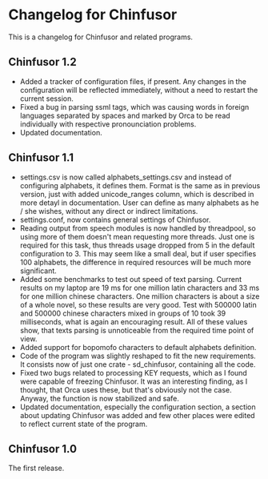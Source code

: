 # Changelog for Chinfusor

This is a changelog for Chinfusor and related programs.

## Chinfusor 1.2

* Added a tracker of configuration files, if present. Any changes in the configuration will be reflected immediately, without a need to restart the current session.
* Fixed a bug in parsing ssml tags, which was causing words in foreign languages separated by spaces and marked by Orca to be read individually with respective pronounciation problems.
* Updated documentation.

## Chinfusor 1.1

* settings.csv is now called alphabets_settings.csv and instead of configuring alphabets, it defines them. Format is the same as in previous version, just with added unicode_ranges column, which is described in more detayl in documentation. User can define as many alphabets as he / she wishes, without any direct or indirect limitations.
* settings.conf, now contains general settings of Chinfusor.
* Reading output from speech modules is now handled by threadpool, so using more of them doesn't mean requesting more threads. Just one is required for this task, thus threads usage dropped from 5 in the default configuration to 3. This may seem like a small deal, but if user specifies 100 alphabets, the difference in required resources will be much more significant.
* Added some benchmarks to test out speed of text parsing. Current results on my laptop are 19 ms for one million latin characters and 33 ms for one million chinese characters. One million characters is about a size of a whole novel, so these results are very good. Test with 500000 latin and 500000 chinese characters mixed in groups of 10 took 39 milliseconds, what is again an encouraging result. All of these values show, that texts parsing is unnoticeable from the required time point of view.
* Added support for bopomofo characters to default alphabets definition.
* Code of the program was slightly reshaped to fit the new requirements. It consists now of just one crate - sd_chinfusor, containing all the code.
* Fixed two bugs related to processing KEY requests, which as I found were capable of freezing Chinfusor. It was an interesting finding, as I thought, that Orca uses these, but that's obviously not the case. Anyway, the function is now stabilized and safe.
* Updated documentation, especially the configuration section, a section about updating Chinfusor was added and few other places were edited to reflect current state of the program.

## Chinfusor 1.0

The first release.

